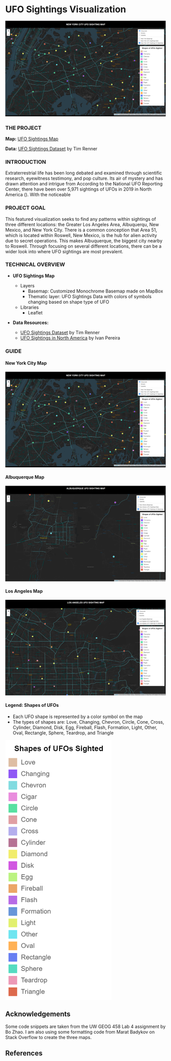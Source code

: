 # UFO Sightings Visualization

<img src="img/new_york_sightings.png">



### THE PROJECT


**Map:** [UFO Sightings Map](https://bridgethaney.github.io/UFO_Sightings_Project/)

**Data:** [UFO Sightings Dataset](https://data.world/timothyrenner/ufo-sightings) by Tim Renner


### INTRODUCTION

Extraterrestrial life has been long debated and examined through scientific research, eyewitness testimony, and pop culture. Its air of mystery and has drawn attention and intrigue from  According to the National UFO Reporting Center, there have been over 5,971 sightings of UFOs in 2019 in North America (). With the noticeable 

### PROJECT GOAL

This featured visualization seeks to find any patterns within sightings of three different locations: the Greater Los Angeles Area, Albuquerqu, New Mexico, and New York City. There is a common conception that Area 51, which is located within Roswell, New Mexico, is the hub for alien activity due to secret operations. This makes Albuquerque, the biggest city nearby to Roswell. Through focusing on several different locations, there can be a wider look into where UFO sightings are most prevalent.

### TECHNICAL OVERVIEW


- **UFO Sightings Map**
    - Layers
        - Basemap: Customized Monochrome Basemap made on MapBox
        - Thematic layer: UFO Sightings Data with colors of symbols changing based on shape type of UFO
    - Libraries
        - Leaflet 
        
- **Data Resources:**
    - [UFO Sightings Dataset](https://data.world/timothyrenner/ufo-sightings) by Tim Renner
    - [UFO Sightings in North America](https://abcnews.go.com/US/ufo-sightings-north-america-jumped-6000-2019/story?id=68145474) by Ivan Pereira


### GUIDE

#### **New York City Map**

<img src="img/new_york_sightings.png">


#### **Albuquerque Map**

<img src="img/albuquerque_sightings.png">

#### **Los Angeles Map**

<img src="img/los_angeles_sightings.png">

#### **Legend: Shapes of UFOs**
   - Each UFO shape is represented by a color symbol on the map
   - The types of shapes are: Love, Changing, Chevron, Circle, Cone, Cross, Cylinder, Diamond, Disk, Egg, Fireball, Flash, Formation, Light, Other, Oval, Rectangle, Sphere, Teardrop, and Triangle
    
<img src="img/ufo_shapes_legend.png">

## Acknowledgements

Some code snippets are taken from the UW GEOG 458 Lab 4 assignment by Bo Zhao. I am also using some formatting code from Marat Badykov on Stack Overflow to create the three maps.

## References





